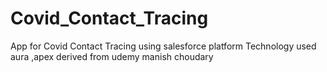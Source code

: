# Covid_Contact_Tracing
App for Covid Contact Tracing using salesforce platform Technology used aura ,apex  derived from udemy manish choudary
